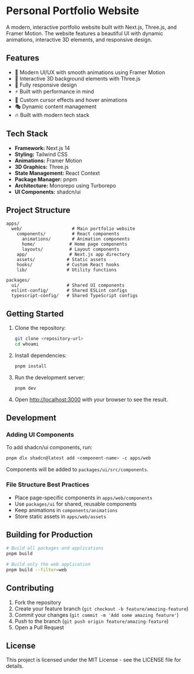 # Personal Portfolio Website

A modern, interactive portfolio website built with Next.js, Three.js, and Framer Motion. The website features a beautiful UI with dynamic animations, interactive 3D elements, and responsive design.

## Features

- 🎨 Modern UI/UX with smooth animations using Framer Motion
- 🌟 Interactive 3D background elements with Three.js
- 📱 Fully responsive design
- ⚡️ Built with performance in mind
- 🎯 Custom cursor effects and hover animations
- 🎭 Dynamic content management
- 🔥 Built with modern tech stack

## Tech Stack

- **Framework:** Next.js 14
- **Styling:** Tailwind CSS
- **Animations:** Framer Motion
- **3D Graphics:** Three.js
- **State Management:** React Context
- **Package Manager:** pnpm
- **Architecture:** Monorepo using Turborepo
- **UI Components:** shadcn/ui

## Project Structure

```
apps/
  web/                   # Main portfolio website
    components/          # React components
      animations/        # Animation components
      home/             # Home page components
      layouts/          # Layout components
    app/                # Next.js app directory
    assets/            # Static assets
    hooks/             # Custom React hooks
    lib/               # Utility functions

packages/
  ui/                  # Shared UI components
  eslint-config/       # Shared ESLint configs
  typescript-config/   # Shared TypeScript configs
```

## Getting Started

1. Clone the repository:

   ```bash
   git clone <repository-url>
   cd whoami
   ```

2. Install dependencies:

   ```bash
   pnpm install
   ```

3. Run the development server:

   ```bash
   pnpm dev
   ```

4. Open [http://localhost:3000](http://localhost:3000) with your browser to see the result.

## Development

### Adding UI Components

To add shadcn/ui components, run:

```bash
pnpm dlx shadcn@latest add <component-name> -c apps/web
```

Components will be added to `packages/ui/src/components`.

### File Structure Best Practices

- Place page-specific components in `apps/web/components`
- Use `packages/ui` for shared, reusable components
- Keep animations in `components/animations`
- Store static assets in `apps/web/assets`

## Building for Production

```bash
# Build all packages and applications
pnpm build

# Build only the web application
pnpm build --filter=web
```

## Contributing

1. Fork the repository
2. Create your feature branch (`git checkout -b feature/amazing-feature`)
3. Commit your changes (`git commit -m 'Add some amazing feature'`)
4. Push to the branch (`git push origin feature/amazing-feature`)
5. Open a Pull Request

## License

This project is licensed under the MIT License - see the LICENSE file for details.
